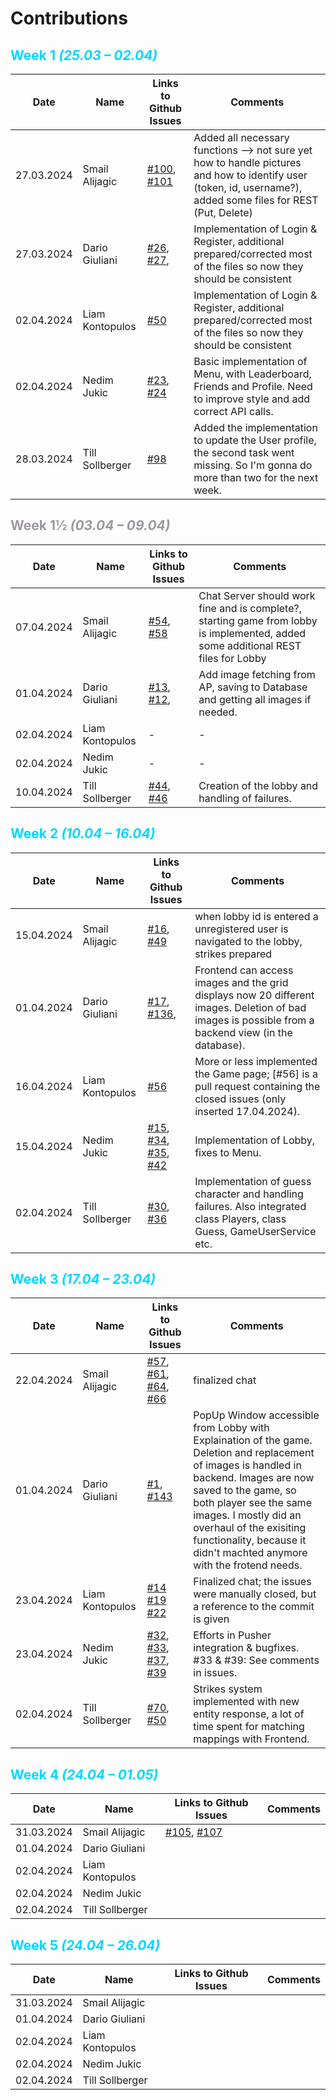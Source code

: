 # Contributions

## <font style="color: #00d7ff">Week 1 *(25.03 – 02.04)*</font>



| Date | Name | Links to Github Issues | Comments |
|---|---|---|---|
| 27.03.2024  | Smail Alijagic | [#100](https://github.com/sopra-fs24-group-34/sopra-fs24-group-34-server/issues/100), [#101](https://github.com/sopra-fs24-group-34/sopra-fs24-group-34-server/issues/101) | Added all necessary functions --> not sure yet how to handle pictures and how to identify user (token, id, username?), added some files for REST (Put, Delete)  |
| 27.03.2024 | Dario Giuliani | [#26](https://github.com/sopra-fs24-group-34/sopra-fs24-group-34-server/issues/26), [#27](https://github.com/sopra-fs24-group-34/sopra-fs24-group-34-server/issues/27), | Implementation of Login & Register, additional prepared/corrected most of the files so now they should be consistent |
| 02.04.2024 | Liam Kontopulos | [#50](https://github.com/sopra-fs24-group-34/sopra-fs24-group-34-client/pull/50) | Implementation of Login & Register, additional prepared/corrected most of the files so now they should be consistent |
| 02.04.2024 | Nedim Jukic | [#23](https://github.com/sopra-fs24-group-34/sopra-fs24-group-34-client/issues/23), [#24](https://github.com/sopra-fs24-group-34/sopra-fs24-group-34-client/issues/24) | Basic implementation of Menu, with Leaderboard, Friends and Profile. Need  to improve style and add correct API calls. |
| 28.03.2024 | Till Sollberger | [#98](https://github.com/sopra-fs24-group-34/sopra-fs24-group-34-server/issues/98) | Added the implementation to update the User profile, the second task went missing. So I'm gonna do more than two for the next week. |


## <font style="color: #9d979f">Week 1½ *(03.04 – 09.04)*</font>

| Date | Name | Links to Github Issues                                                                                                                                                 | Comments |
|---|---|------------------------------------------------------------------------------------------------------------------------------------------------------------------------|---|
| 07.04.2024 | Smail Alijagic | [#54](https://github.com/sopra-fs24-group-34/sopra-fs24-group-34-server/issues/54), [#58](https://github.com/sopra-fs24-group-34/sopra-fs24-group-34-server/issues/58) | Chat Server should work fine and is complete?, starting game from lobby is implemented, added some additional REST files for Lobby |
| 01.04.2024 | Dario Giuliani | [#13](https://github.com/sopra-fs24-group-34/sopra-fs24-group-34-client/issues/13), [#12](https://github.com/sopra-fs24-group-34/sopra-fs24-group-34-client/issues/12), | Add image fetching from AP, saving to Database and getting all images if needed. |                                                                                                                                                                       | |
| 02.04.2024 | Liam Kontopulos | -                                                                                                                                                                      | -|
| 02.04.2024 | Nedim Jukic | -                                                                                                                                                                      | -|
| 10.04.2024 | Till Sollberger | [#44](https://github.com/sopra-fs24-group-34/sopra-fs24-group-34-server/issues/44), [#46](https://github.com/sopra-fs24-group-34/sopra-fs24-group-34-server/issues/46) | Creation of the lobby and handling of failures. |


## <font style="color: #00d7ff">Week 2 *(10.04 – 16.04)*</font>

| Date       | Name | Links to Github Issues                                                                                                                                                                                                                                                                                                                         | Comments                                                                                                                  |
|------------|---|------------------------------------------------------------------------------------------------------------------------------------------------------------------------------------------------------------------------------------------------------------------------------------------------------------------------------------------------|---------------------------------------------------------------------------------------------------------------------------|
| 15.04.2024 | Smail Alijagic | [#16](https://github.com/sopra-fs24-group-34/sopra-fs24-group-34-client/issues/16), [#49](https://github.com/sopra-fs24-group-34/sopra-fs24-group-34-server/issues/49)                                                                                                                                                                         | when lobby id is entered a unregistered user is navigated to the lobby, strikes prepared                                  |
| 01.04.2024 | Dario Giuliani | [#17](https://github.com/sopra-fs24-group-34/sopra-fs24-group-34-client/issues/17), [#136](https://github.com/sopra-fs24-group-34/sopra-fs24-group-34-server/issues/136), | Frontend can access images and the grid displays now 20 different images. Deletion of bad images is possible from a backend view (in the database).                                                                                                                                                                                                                                                                                                                                            |                                                                                                                           |
| 16.04.2024 | Liam Kontopulos | [#56](https://github.com/sopra-fs24-group-34/sopra-fs24-group-34-client/pull/56)                                                                                                                                                                                                                                                               | More or less implemented the Game page; [#56] is a pull request containing the closed issues (only inserted 17.04.2024).  |
| 15.04.2024 | Nedim Jukic | [#15](https://github.com/sopra-fs24-group-34/sopra-fs24-group-34-client/issues/15), [#34](https://github.com/sopra-fs24-group-34/sopra-fs24-group-34-client/issues/34), [#35](https://github.com/sopra-fs24-group-34/sopra-fs24-group-34-client/issues/35), [#42](https://github.com/sopra-fs24-group-34/sopra-fs24-group-34-client/issues/42) | Implementation of Lobby, fixes to Menu.                                                                                   |
| 02.04.2024 | Till Sollberger | [#30](https://github.com/sopra-fs24-group-34/sopra-fs24-group-34-server/issues/30), [#36](https://github.com/sopra-fs24-group-34/sopra-fs24-group-34-client/issues/36)                                                                                                                                                                         | Implementation of guess character and handling failures. Also integrated class Players, class Guess, GameUserService etc. |


## <font style="color: #00d7ff">Week 3 *(17.04 – 23.04)*</font>


| Date | Name | Links to Github Issues                                                                                                                                                                                                                                                                                                                       | Comments                                                                                                     |
|---|---|----------------------------------------------------------------------------------------------------------------------------------------------------------------------------------------------------------------------------------------------------------------------------------------------------------------------------------------------|--------------------------------------------------------------------------------------------------------------|
| 22.04.2024 | Smail Alijagic | [#57](https://github.com/sopra-fs24-group-34/sopra-fs24-group-34-server/issues/57), [#61](https://github.com/sopra-fs24-group-34/sopra-fs24-group-34-server/issues/61), [#64](https://github.com/sopra-fs24-group-34/sopra-fs24-group-34-server/issues/64), [#66](https://github.com/sopra-fs24-group-34/sopra-fs24-group-34-server/issues/66) | finalized chat  |
| 01.04.2024 | Dario Giuliani |[#1](https://github.com/sopra-fs24-group-34/sopra-fs24-group-34-client/issues/1), [#143](https://github.com/sopra-fs24-group-34/sopra-fs24-group-34-server/issues/143)  | PopUp Window accessible from Lobby with Explaination of the game. Deletion and replacement of images is handled in backend. Images are now saved to the game, so both player see the same images. I mostly did an overhaul of the exisiting functionality, because it didn't machted anymore with the frotend needs.|
| 23.04.2024 | Liam Kontopulos | [#14](https://github.com/sopra-fs24-group-34/sopra-fs24-group-34-client/issues/14) [#19](https://github.com/sopra-fs24-group-34/sopra-fs24-group-34-client/issues/19) [#22](https://github.com/sopra-fs24-group-34/sopra-fs24-group-34-client/issues/22) | Finalized chat; the issues were manually closed, but a reference to the commit is given 
| 23.04.2024 | Nedim Jukic | [#32](https://github.com/sopra-fs24-group-34/sopra-fs24-group-34-client/issues/32), [#33](https://github.com/sopra-fs24-group-34/sopra-fs24-group-34-client/issues/33), [#37](https://github.com/sopra-fs24-group-34/sopra-fs24-group-34-client/issues/37), [#39](https://github.com/sopra-fs24-group-34/sopra-fs24-group-34-client/issues/39) | Efforts in Pusher integration & bugfixes. #33 & #39: See comments in issues. |
| 02.04.2024 | Till Sollberger | [#70](https://github.com/sopra-fs24-group-34/sopra-fs24-group-34-server/issues/70), [#50](https://github.com/sopra-fs24-group-34/sopra-fs24-group-34-server/issues/50) | Strikes system implemented with new entity response, a lot of time spent for matching mappings with Frontend. |


## <font style="color: #00d7ff">Week 4 *(24.04 – 01.05)*</font>


| Date | Name | Links to Github Issues | Comments |
|---|---|---|---|
| 31.03.2024 | Smail Alijagic | [#105](https://github.com/sopra-fs24-group-34/sopra-fs24-group-34-server/issues/105), [#107](https://github.com/sopra-fs24-group-34/sopra-fs24-group-34-server/issues/107) | |
| 01.04.2024 | Dario Giuliani | | |
| 02.04.2024 | Liam Kontopulos | | |
| 02.04.2024 | Nedim Jukic | | |
| 02.04.2024 | Till Sollberger | | |



## <font style="color: #00d7ff">Week 5 *(24.04 – 26.04)*</font>

| Date | Name | Links to Github Issues | Comments |
|---|---|---|---|
| 31.03.2024 | Smail Alijagic | | |
| 01.04.2024 | Dario Giuliani | | |
| 02.04.2024 | Liam Kontopulos | | |
| 02.04.2024 | Nedim Jukic | | |
| 02.04.2024 | Till Sollberger | | |



